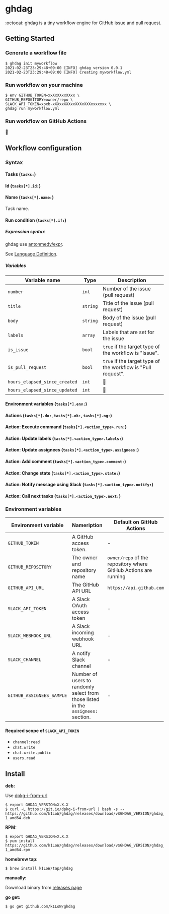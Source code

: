 # ghdag

:octocat: ghdag is a tiny workflow engine for GitHub issue and pull request.

## Getting Started

### Generate a workflow file

``` console
$ ghdag init myworkflow
2021-02-23T23:29:48+09:00 [INFO] ghdag version 0.0.1
2021-02-23T23:29:48+09:00 [INFO] Creating myworkflow.yml
```

### Run workflow on your machine

``` console
$ env GITHUB_TOKEN=xxXxXXxxXXxx \
GITHUB_REPOGITORY=owner/repo \
SLACK_API_TOKEN=xoxb-xXXxxXXXxxXXXxXXXxxxxxxx \
ghdag run myworkflow.yml
```

### Run workflow on GitHub Actions

:construction:

## Workflow configuration

### Syntax

#### Tasks (`tasks:`)

#### Id (`tasks[*].id:`)

#### Name (`tasks[*].name:`)

Task name.

#### Run condition (`tasks[*].if:`)

##### Expression syntax

ghdag use [antonmedv/expr](https://github.com/antonmedv/expr).

See [Language Definition](https://github.com/antonmedv/expr/blob/master/docs/Language-Definition.md).

##### Variables

| Variable name | Type | Description |
| --- | --- | --- |
| `number` | `int` | Number of the issue (pull request) |
| `title` | `string` | Title of the issue (pull request) |
| `body` | `string` | Body of the issue (pull request) |
| `labels` | `array` | Labels that are set for the issue |
| `is_issue` | `bool` | `true` if the target type of the workflow is "Issue". |
| `is_pull_request` | `bool` | `true` if the target type of the workflow is "Pull request". |
| `hours_elapsed_since_created` | `int` | :construction: |
| `hours_elapsed_since_updated` | `int` | :construction: |

#### Environment variables (`tasks[*].env:`)

#### Actions (`tasks[*].do:`, `tasks[*].ok:`, `tasks[*].ng:`)

#### Action: Execute command (`tasks[*].<action_type>.run:`)

#### Action: Update labels (`tasks[*].<action_type>.labels:`)

#### Action: Update assignees (`tasks[*].<action_type>.assignees:`)

#### Action: Add comment (`tasks[*].<action_type>.comment:`)

#### Action: Change state (`tasks[*].<action_type>.state:`)

#### Action: Notify message using Slack (`tasks[*].<action_type>.notify:`)

#### Action: Call next tasks (`tasks[*].<action_type>.next:`)

### Environment variables

| Environment variable | Nameription | Default on GitHub Actions |
| --- | --- | --- |
| `GITHUB_TOKEN` | A GitHub access token. | - |
| `GITHUB_REPOSITORY` | The owner and repository name | `owner/repo` of the repository where GitHub Actions are running |
| `GITHUB_API_URL` | The GitHub API URL | `https://api.github.com` |
| `SLACK_API_TOKEN` | A Slack OAuth access token | - |
| `SLACK_WEBHOOK_URL` | A Slack incoming webhook URL | - |
| `SLACK_CHANNEL` | A notify Slack channel | - |
| `GITHUB_ASSIGNEES_SAMPLE` | Number of users to randomly select from those listed in the `assignees:` section. | - |

#### Required scope of `SLACK_API_TOKEN`

- `channel:read`
- `chat.write`
- `chat.write.public`
- `users.read`

## Install

**deb:**

Use [dpkg-i-from-url](https://github.com/k1LoW/dpkg-i-from-url)

``` console
$ export GHDAG_VERSION=X.X.X
$ curl -L https://git.io/dpkg-i-from-url | bash -s -- https://github.com/k1LoW/ghdag/releases/download/v$GHDAG_VERSION/ghdag_$GHDAG_VERSION-1_amd64.deb
```

**RPM:**

``` console
$ export GHDAG_VERSION=X.X.X
$ yum install https://github.com/k1LoW/ghdag/releases/download/v$GHDAG_VERSION/ghdag_$GHDAG_VERSION-1_amd64.rpm
```

**homebrew tap:**

```console
$ brew install k1LoW/tap/ghdag
```

**manually:**

Download binary from [releases page](https://github.com/k1LoW/ghdag/releases)

**go get:**

```console
$ go get github.com/k1LoW/ghdag
```
